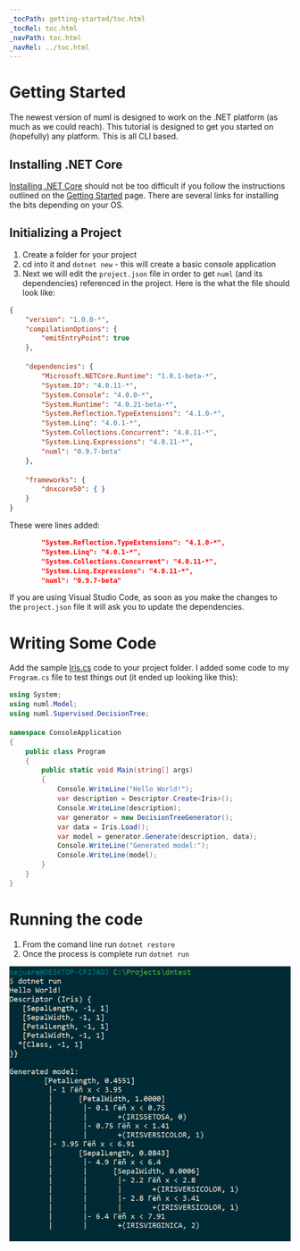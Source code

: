 ```yaml
---
_tocPath: getting-started/toc.html
_tocRel: toc.html
_navPath: toc.html
_navRel: ../toc.html
---
```


# Getting Started

The newest version of numl is designed to work on the .NET platform 
(as much as we could reach). This tutorial is designed to get you started
on (hopefully) any platform. This is all CLI based.

## Installing .NET Core

[Installing .NET Core](http://dotnet.github.io/getting-started/) should 
not be too difficult if you follow the instructions outlined on the 
[Getting Started](http://dotnet.github.io/getting-started/) page. 
There are several links for installing the bits depending on your OS.

## Initializing a Project

1. Create a folder for your project
2. cd into it and `dotnet new` - this will create a basic
   console application
3. Next we will edit the `project.json` file
   in order to get `numl` (and its dependencies) referenced
   in the project. Here is the what the file should look like:

```json
{
    "version": "1.0.0-*",
    "compilationOptions": {
        "emitEntryPoint": true
    },

    "dependencies": {
        "Microsoft.NETCore.Runtime": "1.0.1-beta-*",
        "System.IO": "4.0.11-*",
        "System.Console": "4.0.0-*",
        "System.Runtime": "4.0.21-beta-*",
        "System.Reflection.TypeExtensions": "4.1.0-*",
        "System.Linq": "4.0.1-*",
        "System.Collections.Concurrent": "4.0.11-*",
        "System.Linq.Expressions": "4.0.11-*",
        "numl": "0.9.7-beta"
    },

    "frameworks": {
        "dnxcore50": { }
    }
}
```

These were lines added:

```json
        "System.Reflection.TypeExtensions": "4.1.0-*",
        "System.Linq": "4.0.1-*",
        "System.Collections.Concurrent": "4.0.11-*",
        "System.Linq.Expressions": "4.0.11-*",
        "numl": "0.9.7-beta"
```

If you are using Visual Studio Code, as soon as you make the changes to the
`project.json` file it will ask you to update the dependencies.
   
# Writing Some Code

Add the sample [Iris.cs](..\data\Iris.zip) code to your project folder. I added some
code to my `Program.cs` file to test things out (it ended up looking like this):

```csharp
using System;
using numl.Model;
using numl.Supervised.DecisionTree;

namespace ConsoleApplication
{
    public class Program
    {
        public static void Main(string[] args)
        {
            Console.WriteLine("Hello World!");
            var description = Descriptor.Create<Iris>();
            Console.WriteLine(description);
            var generator = new DecisionTreeGenerator();
            var data = Iris.Load();
            var model = generator.Generate(description, data);
            Console.WriteLine("Generated model:");
            Console.WriteLine(model);
        }
    }
}
```

# Running the code

1. From the comand line run `dotnet restore`
2. Once the process is complete run `dotnet run`

![numl running](..\images\firstrun.png)

